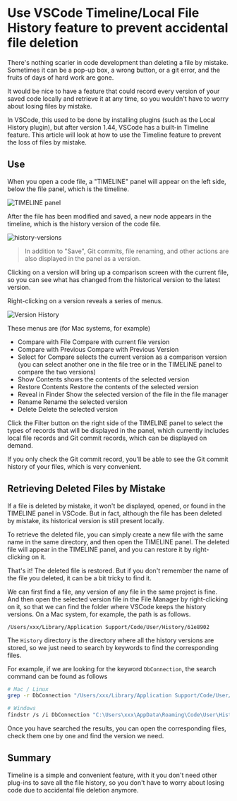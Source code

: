 # Use VSCode Timeline/Local File History feature to prevent accidental file deletion

There's nothing scarier in code development than deleting a file by mistake. Sometimes it can be a pop-up box, a wrong button, or a git error, and the fruits of days of hard work are gone.

It would be nice to have a feature that could record every version of your saved code locally and retrieve it at any time, so you wouldn't have to worry about losing files by mistake.

In VSCode, this used to be done by installing plugins (such as the Local History plugin), but after version 1.44, VSCode has a built-in Timeline feature. This article will look at how to use the Timeline feature to prevent the loss of files by mistake.

## Use

When you open a code file, a "TIMELINE" panel will appear on the left side, below the file panel, which is the timeline.

![TIMELINE panel](/attachments/vscode/timeline-local-history-usage/01.panel.png)

After the file has been modified and saved, a new node appears in the timeline, which is the history version of the code file.

![history-versions](/attachments/vscode/timeline-local-history-usage/02.timeline-versions.png)

> In addition to "Save", Git commits, file renaming, and other actions are also displayed in the panel as a version.

Clicking on a version will bring up a comparison screen with the current file, so you can see what has changed from the historical version to the latest version.

Right-clicking on a version reveals a series of menus.

![Version History](/attachments/vscode/timeline-local-history-usage/03.context-menu.png)

These menus are (for Mac systems, for example)

- Compare with File Compare with current file version
- Compare with Previous Compare with Previous Version
- Select for Compare selects the current version as a comparison version (you can select another one in the file tree or in the TIMELINE panel to compare the two versions)
- Show Contents shows the contents of the selected version
- Restore Contents Restore the contents of the selected version
- Reveal in Finder Show the selected version of the file in the file manager
- Rename Rename the selected version
- Delete Delete the selected version

Click the Filter button on the right side of the TIMELINE panel to select the types of records that will be displayed in the panel, which currently includes local file records and Git commit records, which can be displayed on demand.

If you only check the Git commit record, you'll be able to see the Git commit history of your files, which is very convenient.

## Retrieving Deleted Files by Mistake

If a file is deleted by mistake, it won't be displayed, opened, or found in the TIMELINE panel in VSCode. But in fact, although the file has been deleted by mistake, its historical version is still present locally.

To retrieve the deleted file, you can simply create a new file with the same name in the same directory, and then open the TIMELINE panel. The deleted file will appear in the TIMELINE panel, and you can restore it by right-clicking on it.

That's it! The deleted file is restored. But if you don't remember the name of the file you deleted, it can be a bit tricky to find it.

We can first find a file, any version of any file in the same project is fine. And then open the selected version file in the File Manager by right-clicking on it, so that we can find the folder where VSCode keeps the history versions. On a Mac system, for example, the path is as follows.

```
/Users/xxx/Library/Application Support/Code/User/History/61e8902
```

The `History` directory is the directory where all the history versions are stored, so we just need to search by keywords to find the corresponding files.

For example, if we are looking for the keyword `DbConnection`, the search command can be found as follows

```sh
# Mac / Linux
grep -r DbConnection "/Users/xxx/Library/Application Support/Code/User/History"

# Windows
findstr /s /i DbConnection "C:\Users\xxx\AppData\Roaming\Code\User\History"
```

Once you have searched the results, you can open the corresponding files, check them one by one and find the version we need.

## Summary

Timeline is a simple and convenient feature, with it you don't need other plug-ins to save all the file history, so you don't have to worry about losing code due to accidental file deletion anymore.
